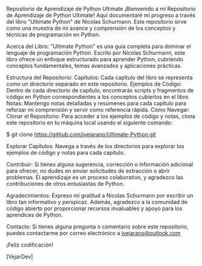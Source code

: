 Repositorio de Aprendizaje de Python Ultimate
¡Bienvenido a mi Repositorio de Aprendizaje de Python Ultimate! Aquí documentaré mi progreso a través del libro "Ultimate Python" de Nicolas Schurmann. Este repositorio sirve como una muestra de mi avance y comprensión de los conceptos y técnicas de programación en Python.

Acerca del Libro:
"Ultimate Python" es una guía completa para dominar el lenguaje de programación Python. Escrito por Nicolas Schurmann, este libro ofrece un enfoque estructurado para aprender Python, cubriendo conceptos fundamentales, temas avanzados y aplicaciones prácticas.

Estructura del Repositorio:
Capítulos: Cada capítulo del libro se representa como un directorio separado en este repositorio.
Ejemplos de Código: Dentro de cada directorio de capítulo, encontrarás scripts y fragmentos de código en Python correspondientes a los conceptos cubiertos en el libro.
Notas: Mantengo notas detalladas y resúmenes para cada capítulo para reforzar mi comprensión y servir como referencia rápida.
Cómo Navegar:
Clonar el Repositorio: Para acceder a los ejemplos de código y notas, clona este repositorio en tu máquina local usando el siguiente comando:

$ git clone https://github.com/jvejarano/Ultimate-Python.git

Explorar Capítulos: Navega a través de los directorios para explorar los ejemplos de código y notas para cada capítulo.

Contribuir: Si tienes alguna sugerencia, corrección o información adicional para ofrecer, no dudes en enviar solicitudes de extracción o abrir problemas. El aprendizaje es un proceso colaborativo, y agradezco las contribuciones de otros entusiastas de Python.

Agradecimientos:
Expreso mi gratitud a Nicolas Schurmann por escribir un libro tan informativo y perspicaz. Además, agradezco a la comunidad de código abierto por proporcionar recursos invaluables y apoyo para los aprendices de Python.

Contacto:
Si tienes alguna pregunta o comentario sobre este repositorio, puedes contactarme por correo electrónico a jvejarano@outlook.com

¡Feliz codificación!

[VejarDev]
